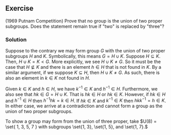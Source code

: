 ## Exercise
(1969 Putnam Competition) Prove that no group is the union of two proper subgroups. Does the statement remain true if "two" is replaced by "three"?

### Solution
Suppose to the contrary we may form group $G$ with the union of two proper subgroups $H$ and $K$. Symbolically, this means $G = H \cup K$. Suppose $H \subseteq K$. Then, $H \cup K = K < G$. More explicitly, we see $H \cup K \ne G$. So it must be the case that $H \not\subseteq K$ and there is an element $h \in H$ that is not found in $K$. By a similar argument, if we suppose $K \subseteq H$, then $H \cup K \ne G$. As such, there is also an element in $k \in K$ not found in $H$.

Given $k \in K$ and $h \in H$, we have $k^{-1} \in K$ and $h^{-1} \in H$. Furthermore, we also see that $hk \in G = H \cup K$. That is $hk \in H$ or $hk \in K$. However, if $hk \in H$ and $h^{-1} \in H$ then $h^{-1}hk = k \in H$. If $hk \in K$ and $k^{-1} \in K$ then $hkk^{-1} = h \in K$. In either case, we arrive at a contradiction and cannot form a group as the union of two proper subgroups.

To show a group may form from the union of three proper, take $U(8) = \set{ 1, 3, 5, 7 } with subgroups \set{1, 3}, \set{1, 5}, and \set{1, 7}.$
